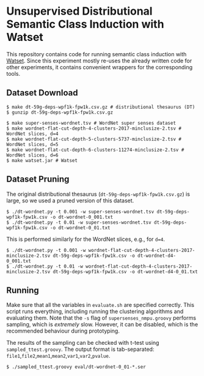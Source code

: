 # Unsupervised Distributional Semantic Class Induction with Watset

This repository contains code for running semantic class induction with [Watset](https://github.com/nlpub/watset-java). Since this experiment mostly re-uses the already written code for other experiments, it contains convenient wrappers for the corresponding tools.

## Dataset Download

```shell
$ make dt-59g-deps-wpf1k-fpw1k.csv.gz # distributional thesaurus (DT)
$ gunzip dt-59g-deps-wpf1k-fpw1k.csv.gz
```

```shell
$ make super-senses-wordnet.tsv # WordNet super senses dataset
$ make wordnet-flat-cut-depth-4-clusters-2017-minclusize-2.tsv # WordNet slices, d=4
$ make wordnet-flat-cut-depth-5-clusters-5737-minclusize-2.tsv # WordNet slices, d=5
$ make wordnet-flat-cut-depth-6-clusters-11274-minclusize-2.tsv # WordNet slices, d=6
$ make watset.jar # Watset
```

## Dataset Pruning

The original distributional thesaurus (`dt-59g-deps-wpf1k-fpw1k.csv.gz`) is large, so we used a pruned version of this dataset.

```shell
$ ./dt-wordnet.py -t 0.001 -w super-senses-wordnet.tsv dt-59g-deps-wpf1k-fpw1k.csv -o dt-wordnet-0_001.txt
$ ./dt-wordnet.py -t 0.01 -w super-senses-wordnet.tsv dt-59g-deps-wpf1k-fpw1k.csv -o dt-wordnet-0_01.txt
```

This is performed similarly for the WordNet slices, e.g., for `d=4`.

```shell
$ ./dt-wordnet.py -t 0.001 -w wordnet-flat-cut-depth-4-clusters-2017-minclusize-2.tsv dt-59g-deps-wpf1k-fpw1k.csv -o dt-wordnet-d4-0_001.txt
$ ./dt-wordnet.py -t 0.01 -w wordnet-flat-cut-depth-4-clusters-2017-minclusize-2.tsv dt-59g-deps-wpf1k-fpw1k.csv -o dt-wordnet-d4-0_01.txt
```

## Running

Make sure that all the variables in `evaluate.sh` are specified correctly. This script runs everything, including running the clustering algorithms and evaluating them. Note that the `-s` flag of `supersenses_nmpu.groovy` performs sampling, which is *extremely* slow. However, it can be disabled, which is the recommended behaviour during prototyping.

The results of the sampling can be checked with t-test using `sampled_ttest.groovy`. The output format is tab-separated: `file1`,`file2`,`mean1`,`mean2`,`var1`,`var2`,`pvalue`.

```shell
$ ./sampled_ttest.groovy eval/dt-wordnet-0_01-*.ser
```
